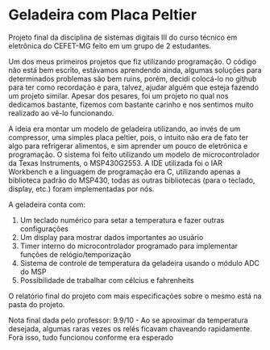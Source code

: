 # Geladeira com Placa Peltier

Projeto final da disciplina de sistemas digitais III do curso técnico em eletrônica do CEFET-MG feito em um grupo de 2 estudantes.

Um dos meus primeiros projetos que fiz utilizando programação. O código não está bem escrito, estávamos aprendendo ainda, algumas soluções para determinados 
problemas são bem ruins, porém, decidi colocá-lo no github para ter como recordação e para, talvez, ajudar alguém que esteja fazendo um projeto similar. 
Apesar dos pesares, foi um projeto no qual nos dedicamos bastante, fizemos com bastante carinho e nos sentimos muito realizado ao vê-lo funcionando. 

A ideia era montar um modelo de geladeira utilizando, ao invés de um compressor, uma simples placa peltier, pois, o intuito não era de fato ter algo para refrigerar 
alimentos, e sim aprender um pouco de eletrônica e programação. O sistema foi feito utilizando um modelo de microcontrolador da Texas Instruments, o
MSP430G2553. A IDE utilizada foi o IAR Workbench e a linguagem de programação era C, utilizando apenas a biblioteca padrão do MSP430, todas as outras bibliotecas (para o teclado, display, etc.) foram implementadas por nós.

A geladeira conta com:
  1. Um teclado numérico para setar a temperatura e fazer outras configurações
  2. Um display para mostrar dados importantes ao usuário
  3. Timer interno do microcontrolador programado para implementar funções de relógio/temporização
  4. Sistema de controle de temperatura da geladeira usando o módulo ADC do MSP
  5. Possibilidade de trabalhar com célcius e fahrenheits
 
O relatório final do projeto com mais especificações sobre o mesmo está na pasta do projeto.

Nota final dada pelo professor: 9.9/10 - Ao se aproximar da temperatura desejada, algumas raras vezes os relés ficavam chaveando rapidamente. Fora isso, tudo
funcionou conforme era esperado
